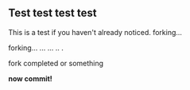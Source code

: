## Test test test test

This is a test if you haven't already noticed.
forking...

forking...
...
...
..
.

fork completed or something

__now commit!__
